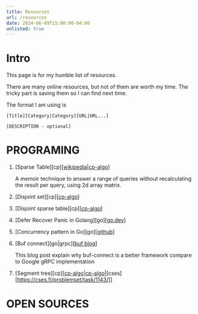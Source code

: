 ```yaml
---
title: Resources
url: /resources
date: 2024-06-09T15:00:00-04:00
unlisted: true
---
```


# Intro

This page is for my humble list of resources.

There are many online resources, but not of them are worth my time.
The tricky part is saving them so I can find next time.

The format I am using is

```
[Title][Category|Category][URL|URL...]

[DESCRIPTION - optional]
```

# PROGRAMING
1. [Sparse Table][cp][[wikipedia](https://en.wikipedia.org/wiki/Sparse_matrix?useskin=vector)|[cp-algo](https://cp-algorithms.com/data_structures/sparse-table.html)]

    A memoir technique to answer a range of queries without recalculating the result per query, using 2d array matrix.
1. [Disjoint set][cp][[cp-algo](https://cp-algorithms.com/data_structures/disjoint_set_union.html)]
1. [Disjoint sparse table][cp][[cp-algo](https://discuss.codechef.com/t/tutorial-disjoint-sparse-table/17404)]
1. [Defer Recover Panic in Golang][go][[go.dev](https://go.dev/blog/defer-panic-and-recover)]
1. [Concurrency pattern in Go][go][[github](https://github.com/luk4z7/go-concurrency-guide)]
1. [Buf connect][go|grpc][[buf blog](https://buf.build/blog/connect-a-better-grpc)]
    
    This blog post explain why buf-connect is a better framework compare to Google gRPC implementation
1. [Segment tree][cp][[cp-algo](https://www.geeksforgeeks.org/segment-tree-data-structure/)|[cp-algo](https://cp-algorithms.com/data_structures/segment_tree.html)|[cses][https://cses.fi/problemset/task/1143/]]
# OPEN SOURCES